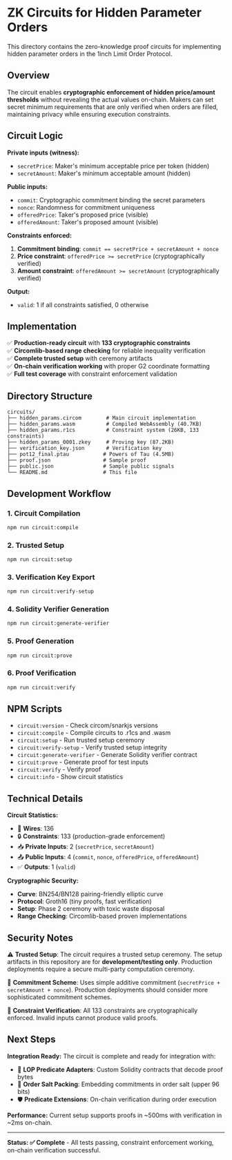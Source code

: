 # ZK Circuits for Hidden Parameter Orders

This directory contains the zero-knowledge proof circuits for implementing hidden parameter orders in the 1inch Limit Order Protocol.

## Overview

The circuit enables **cryptographic enforcement of hidden price/amount thresholds** without revealing the actual values on-chain. Makers can set secret minimum requirements that are only verified when orders are filled, maintaining privacy while ensuring execution constraints.

## Circuit Logic

**Private inputs (witness):**

- `secretPrice`: Maker's minimum acceptable price per token (hidden)
- `secretAmount`: Maker's minimum acceptable amount (hidden)

**Public inputs:**

- `commit`: Cryptographic commitment binding the secret parameters
- `nonce`: Randomness for commitment uniqueness
- `offeredPrice`: Taker's proposed price (visible)
- `offeredAmount`: Taker's proposed amount (visible)

**Constraints enforced:**

1. **Commitment binding**: `commit == secretPrice + secretAmount + nonce`
2. **Price constraint**: `offeredPrice >= secretPrice` (cryptographically verified)
3. **Amount constraint**: `offeredAmount >= secretAmount` (cryptographically verified)

**Output:**

- `valid`: 1 if all constraints satisfied, 0 otherwise

## Implementation

✅ **Production-ready circuit** with **133 cryptographic constraints**  
✅ **Circomlib-based range checking** for reliable inequality verification  
✅ **Complete trusted setup** with ceremony artifacts  
✅ **On-chain verification working** with proper G2 coordinate formatting  
✅ **Full test coverage** with constraint enforcement validation

## Directory Structure

```
circuits/
├── hidden_params.circom        # Main circuit implementation
├── hidden_params.wasm          # Compiled WebAssembly (40.7KB)
├── hidden_params.r1cs          # Constraint system (26KB, 133 constraints)
├── hidden_params_0001.zkey     # Proving key (87.2KB)
├── verification_key.json       # Verification key
├── pot12_final.ptau           # Powers of Tau (4.5MB)
├── proof.json                 # Sample proof
├── public.json                # Sample public signals
└── README.md                  # This file
```

## Development Workflow

### 1. Circuit Compilation

```bash
npm run circuit:compile
```

### 2. Trusted Setup

```bash
npm run circuit:setup
```

### 3. Verification Key Export

```bash
npm run circuit:verify-setup
```

### 4. Solidity Verifier Generation

```bash
npm run circuit:generate-verifier
```

### 5. Proof Generation

```bash
npm run circuit:prove
```

### 6. Proof Verification

```bash
npm run circuit:verify
```

## NPM Scripts

- `circuit:version` - Check circom/snarkjs versions
- `circuit:compile` - Compile circuits to .r1cs and .wasm
- `circuit:setup` - Run trusted setup ceremony
- `circuit:verify-setup` - Verify trusted setup integrity
- `circuit:generate-verifier` - Generate Solidity verifier contract
- `circuit:prove` - Generate proof for test inputs
- `circuit:verify` - Verify proof
- `circuit:info` - Show circuit statistics

## Technical Details

**Circuit Statistics:**

- 🔧 **Wires**: 136
- 🔒 **Constraints**: 133 (production-grade enforcement)
- 📥 **Private Inputs**: 2 (`secretPrice`, `secretAmount`)
- 📤 **Public Inputs**: 4 (`commit`, `nonce`, `offeredPrice`, `offeredAmount`)
- ✅ **Outputs**: 1 (`valid`)

**Cryptographic Security:**

- **Curve**: BN254/BN128 pairing-friendly elliptic curve
- **Protocol**: Groth16 (tiny proofs, fast verification)
- **Setup**: Phase 2 ceremony with toxic waste disposal
- **Range Checking**: Circomlib-based proven implementations

## Security Notes

⚠️ **Trusted Setup**: The circuit requires a trusted setup ceremony. The setup artifacts in this repository are for **development/testing only**. Production deployments require a secure multi-party computation ceremony.

🔐 **Commitment Scheme**: Uses simple additive commitment (`secretPrice + secretAmount + nonce`). Production deployments should consider more sophisticated commitment schemes.

🎯 **Constraint Verification**: All 133 constraints are cryptographically enforced. Invalid inputs cannot produce valid proofs.

## Next Steps

**Integration Ready:** The circuit is complete and ready for integration with:

- 🔄 **LOP Predicate Adapters**: Custom Solidity contracts that decode proof bytes
- 🧩 **Order Salt Packing**: Embedding commitments in order salt (upper 96 bits)
- 🛡️ **Predicate Extensions**: On-chain verification during order execution

**Performance:** Current setup supports proofs in ~500ms with verification in ~2ms on-chain.

---

**Status: ✅ Complete** - All tests passing, constraint enforcement working, on-chain verification successful.
